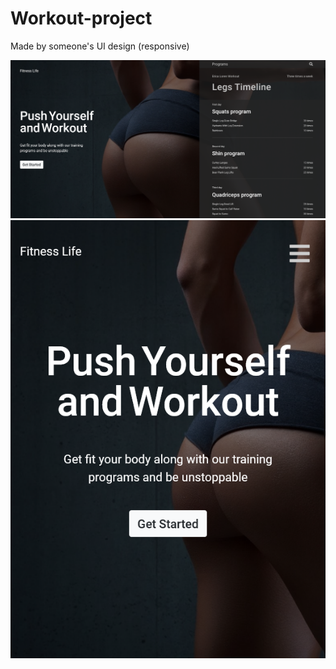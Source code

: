 # Workout-project
Made by someone's UI design (responsive)

![](gallery/workout-full.png)
![](gallery/workout-responsive.png)
